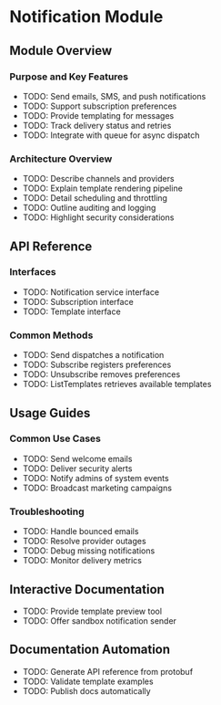 <!-- file: docs/modules/notification/README.md -->
<!-- version: 1.0.0 -->
<!-- guid: 86b88d1a-bd25-433f-a64a-fa11c900fcaa -->

# Notification Module

## Module Overview

### Purpose and Key Features

- TODO: Send emails, SMS, and push notifications
- TODO: Support subscription preferences
- TODO: Provide templating for messages
- TODO: Track delivery status and retries
- TODO: Integrate with queue for async dispatch

### Architecture Overview

- TODO: Describe channels and providers
- TODO: Explain template rendering pipeline
- TODO: Detail scheduling and throttling
- TODO: Outline auditing and logging
- TODO: Highlight security considerations

## API Reference

### Interfaces

- TODO: Notification service interface
- TODO: Subscription interface
- TODO: Template interface

### Common Methods

- TODO: Send dispatches a notification
- TODO: Subscribe registers preferences
- TODO: Unsubscribe removes preferences
- TODO: ListTemplates retrieves available templates

## Usage Guides

### Common Use Cases

- TODO: Send welcome emails
- TODO: Deliver security alerts
- TODO: Notify admins of system events
- TODO: Broadcast marketing campaigns

### Troubleshooting

- TODO: Handle bounced emails
- TODO: Resolve provider outages
- TODO: Debug missing notifications
- TODO: Monitor delivery metrics

## Interactive Documentation

- TODO: Provide template preview tool
- TODO: Offer sandbox notification sender

## Documentation Automation

- TODO: Generate API reference from protobuf
- TODO: Validate template examples
- TODO: Publish docs automatically
